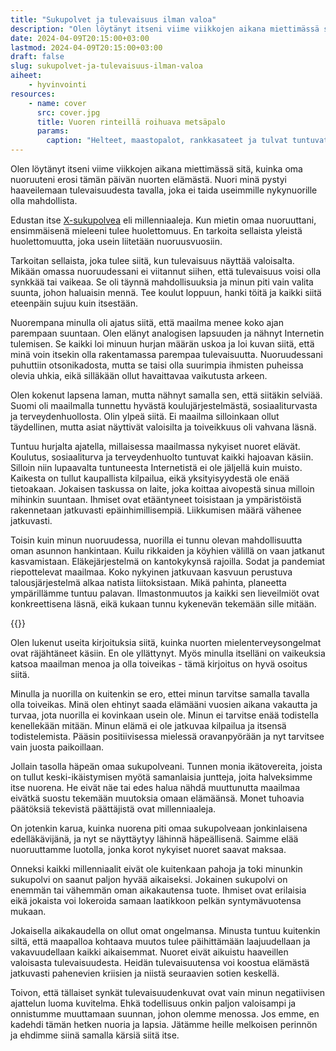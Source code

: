 ```yaml
---
title: "Sukupolvet ja tulevaisuus ilman valoa"
description: "Olen löytänyt itseni viime viikkojen aikana miettimässä sitä, kuinka oma nuoruuteni erosi tämän päivän nuorten elämästä. Nuori minä pystyi haaveilemaan tulevaisuudesta tavalla, joka ei taida useimmille nykynuorille olla mahdollista."
date: 2024-04-09T20:15:00+03:00
lastmod: 2024-04-09T20:15:00+03:00
draft: false
slug: sukupolvet-ja-tulevaisuus-ilman-valoa
aiheet:
    - hyvinvointi
resources:
    - name: cover
      src: cover.jpg
      title: Vuoren rinteillä roihuava metsäpalo
      params:
        caption: "Helteet, maastopalot, rankkasateet ja tulvat tuntuvat nykyään olevan arkipäivää. Maapallon lämpötiloissa jokainen kuukausi tuntuu rikkovan edellisen ennätyksen. Kuva: Curtis Gregory Perry"
---
```


Olen löytänyt itseni viime viikkojen aikana miettimässä sitä, kuinka oma nuoruuteni erosi tämän päivän nuorten elämästä. Nuori minä pystyi haaveilemaan tulevaisuudesta tavalla, joka ei taida useimmille nykynuorille olla mahdollista.

<!--more-->

Edustan itse [X-sukupolvea](https://fi.wikipedia.org/wiki/X-sukupolvi) eli millenniaaleja. Kun mietin omaa nuoruuttani, ensimmäisenä mieleeni tulee huolettomuus. En tarkoita sellaista yleistä huolettomuutta, joka usein liitetään nuoruusvuosiin.

Tarkoitan sellaista, joka tulee siitä, kun tulevaisuus näyttää valoisalta. Mikään omassa nuoruudessani ei viitannut siihen, että tulevaisuus voisi olla synkkää tai vaikeaa. Se oli täynnä mahdollisuuksia ja minun piti vain valita suunta, johon haluaisin mennä. Tee koulut loppuun, hanki töitä ja kaikki siitä eteenpäin sujuu kuin itsestään.

Nuorempana minulla oli ajatus siitä, että maailma menee koko ajan parempaan suuntaan. Olen elänyt analogisen lapsuuden ja nähnyt Internetin tulemisen. Se kaikki loi minuun hurjan määrän uskoa ja loi kuvan siitä, että minä voin itsekin olla rakentamassa parempaa tulevaisuutta. Nuoruudessani puhuttiin otsonikadosta, mutta se taisi olla suurimpia ihmisten puheissa olevia uhkia, eikä silläkään ollut havaittavaa vaikutusta arkeen.

Olen kokenut lapsena laman, mutta nähnyt samalla sen, että siitäkin selviää. Suomi oli maailmalla tunnettu hyvästä koulujärjestelmästä, sosiaaliturvasta ja terveydenhuollosta. Olin ylpeä siitä. Ei maailma silloinkaan ollut täydellinen, mutta asiat näyttivät valoisilta ja toiveikkuus oli vahvana läsnä.

Tuntuu hurjalta ajatella, millaisessa maailmassa nykyiset nuoret elävät. Koulutus, sosiaaliturva ja terveydenhuolto tuntuvat kaikki hajoavan käsiin. Silloin niin lupaavalta tuntuneesta Internetistä ei ole jäljellä kuin muisto. Kaikesta on tullut kaupallista kilpailua, eikä yksityisyydestä ole enää tietoakaan. Jokaisen taskussa on laite, joka koittaa aivopestä sinua milloin mihinkin suuntaan. Ihmiset ovat etääntyneet toisistaan ja ympäristöistä rakennetaan jatkuvasti epäinhimillisempiä. Liikkumisen määrä vähenee jatkuvasti.

Toisin kuin minun nuoruudessa, nuorilla ei tunnu olevan mahdollisuutta oman asunnon hankintaan. Kuilu rikkaiden ja köyhien välillä on vaan jatkanut kasvamistaan. Eläkejärjestelmä on kantokykynsä rajoilla. Sodat ja pandemiat riepottelevat maailmaa. Koko nykyinen jatkuvaan kasvuun perustuva talousjärjestelmä alkaa natista liitoksistaan. Mikä pahinta, planeetta ympärillämme tuntuu palavan. Ilmastonmuutos ja kaikki sen lieveilmiöt ovat konkreettisena läsnä, eikä kukaan tunnu kykenevän tekemään sille mitään.

{{<cover>}}

Olen lukenut useita kirjoituksia siitä, kuinka nuorten mielenterveysongelmat ovat räjähtäneet käsiin. En ole yllättynyt. Myös minulla itselläni on vaikeuksia katsoa maailman menoa ja olla toiveikas - tämä kirjoitus on hyvä osoitus siitä.

Minulla ja nuorilla on kuitenkin se ero, ettei minun tarvitse samalla tavalla olla toiveikas. Minä olen ehtinyt saada elämääni vuosien aikana vakautta ja turvaa, jota nuorilla ei kovinkaan usein ole. Minun ei tarvitse enää todistella kenellekään mitään. Minun elämä ei ole jatkuvaa kilpailua ja itsensä todistelemista. Pääsin positiivisessa mielessä oravanpyörään ja nyt tarvitsee vain juosta paikoillaan.

Jollain tasolla häpeän omaa sukupolveani. Tunnen monia ikätovereita, joista on tullut keski-ikäistymisen myötä samanlaisia juntteja, joita halveksimme itse nuorena. He eivät näe tai edes halua nähdä muuttunutta maailmaa eivätkä suostu tekemään muutoksia omaan elämäänsä. Monet tuhoavia päätöksiä tekevistä päättäjistä ovat millenniaaleja.

On jotenkin karua, kuinka nuorena piti omaa sukupolveaan jonkinlaisena edelläkävijänä, ja nyt se näyttäytyy lähinnä häpeällisenä. Saimme elää nuoruuttamme luotolla, jonka korot nykyiset nuoret saavat maksaa.

Onneksi kaikki millenniaalit eivät ole kuitenkaan pahoja ja toki minunkin sukupolvi on saanut paljon hyvää aikaiseksi. Jokainen sukupolvi on enemmän tai vähemmän oman aikakautensa tuote. Ihmiset ovat erilaisia eikä jokaista voi lokeroida samaan laatikkoon pelkän syntymävuotensa mukaan.

Jokaisella aikakaudella on ollut omat ongelmansa. Minusta tuntuu kuitenkin siltä, että maapalloa kohtaava muutos tulee päihittämään laajuudellaan ja vakavuudellaan kaikki aikaisemmat. Nuoret eivät aikuistu haaveillen valoisasta tulevaisuudesta. Heidän tulevaisuutensa voi koostua elämästä jatkuvasti pahenevien kriisien ja niistä seuraavien sotien keskellä.

Toivon, että tällaiset synkät tulevaisuudenkuvat ovat vain minun negatiivisen ajattelun luoma kuvitelma. Ehkä todellisuus onkin paljon valoisampi ja onnistumme muuttamaan suunnan, johon olemme menossa. Jos emme, en kadehdi tämän hetken nuoria ja lapsia. Jätämme heille melkoisen perinnön ja ehdimme siinä samalla kärsiä siitä itse.
